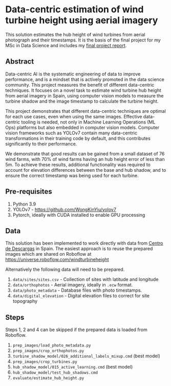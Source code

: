 # Data-centric estimation of wind turbine height using aerial imagery

This solution estimates the hub height of wind turbines from aerial photograph and their timestamps. It is the basis of the final project for my MSc in Data Science and includes my [final project report](Data-centric%20estimation%20of%20wind%20turbine%20hub%20height%20using%20aerial%20imagery.pdf).

## Abstract
Data-centric AI is the systematic engineering of data to improve performance, and is a mindset that is actively promoted in the data science community. This project measures the benefit of different data-centric techniques. It focuses on a novel task to estimate wind turbine hub height from aerial imagery in Spain, using computer vision models to measure the turbine shadow and the image timestamp to calculate the turbine height. 

This project demonstrates that different data-centric techniques are optimal for each use cases, even when using the same images. Effective data-centric tooling is needed, not only in Machine Learning Operations (ML Ops) platforms but also embedded in computer vision models. Computer vision frameworks such as YOLOv7 contain many data-centric transformations in their training code by default, and this contributes significantly to their performance.

We demonstrate that good results can be gained from a small dataset of 76 wind farms, with 70% of wind farms having an hub height error of less than 5m. To achieve these results, additional functionality was required to account for elevation differences between the base and hub shadow, and to ensure the correct timestamp was being used for each turbine.

## Pre-requisites
1. Python 3.9
2. YOLOv7 - https://github.com/WongKinYiu/yolov7
3. Pytorch, ideally with CUDA installed to enable GPU processing

## Data
This solution has been implemented to work directly with data from [Centro de Descargas](https://centrodedescargas.cnig.es/CentroDescargas/locale?request_locale=en) in Spain. The easiest approach is to reuse the prepared images which are shared on Roboflow at https://universe.roboflow.com/windturbineheight

Alternatively the following data will need to be prepared.
1. `data/sites/sites.csv` - Collection of sites with latitude and longitude
2. `data/orthophotos` - Aerial imagery, ideally in `.ecw` format. 
3. `data/photo_metadata` - Database files with photo timestamps.
4. `data/digital_elevation` - Digital elevation files to correct for site topography

## Steps
Steps 1, 2 and 4 can be skipped if the prepared data is loaded from Roboflow.
1. `prep_images/load_photo_metadata.py`
2. `prep_images/crop_orthophotos.py`
3. `turbine_shadow_model/026_additional_labels_mixup.cmd` (best model)
4. `prep_images/crop_turbines.py`
5. `hub_shadow_model/015_active_learning.cmd` (best model)
6. `hub_shadow_model/test_hub_shadows.cmd`
7. `evaluate/estimate_hub_height.py`
